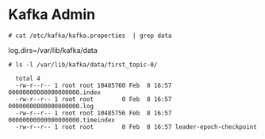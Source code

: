 # Kafka Admin


```
# cat /etc/kafka/kafka.properties  | grep data
```

  log.dirs=/var/lib/kafka/data

```
# ls -l /var/lib/kafka/data/first_topic-0/
```

```
  total 4
  -rw-r--r-- 1 root root 10485760 Feb  8 16:57 00000000000000000000.index
  -rw-r--r-- 1 root root        0 Feb  8 16:57 00000000000000000000.log
  -rw-r--r-- 1 root root 10485756 Feb  8 16:57 00000000000000000000.timeindex
  -rw-r--r-- 1 root root        8 Feb  8 16:57 leader-epoch-checkpoint
```
